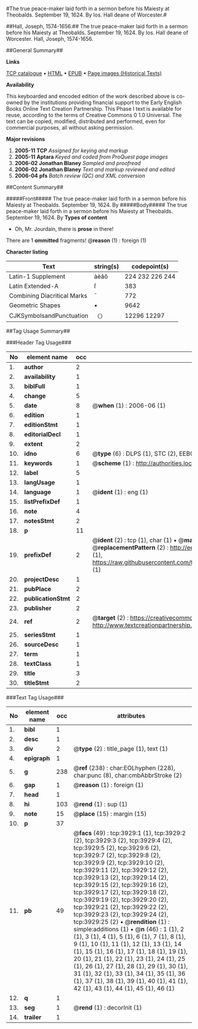 #The true peace-maker laid forth in a sermon before his Maiesty at Theobalds. September 19, 1624. By Ios. Hall deane of Worcester.#

##Hall, Joseph, 1574-1656.##
The true peace-maker laid forth in a sermon before his Maiesty at Theobalds. September 19, 1624. By Ios. Hall deane of Worcester.
Hall, Joseph, 1574-1656.

##General Summary##

**Links**

[TCP catalogue](http://www.ota.ox.ac.uk/tcp/)  • 
[HTML](http://tei.it.ox.ac.uk/tcp/Texts-HTML/free/A02/A02591.html)  • 
[EPUB](http://tei.it.ox.ac.uk/tcp/Texts-EPUB/free/A02/A02591.epub) • 
[Page images (Historical Texts)](https://data.historicaltexts.jisc.ac.uk/view?pubId=eebo-99839501e&pageId=eebo-99839501e-3929-1)

**Availability**

This keyboarded and encoded edition of the
	       work described above is co-owned by the institutions
	       providing financial support to the Early English Books
	       Online Text Creation Partnership. This Phase I text is
	       available for reuse, according to the terms of Creative
	       Commons 0 1.0 Universal. The text can be copied,
	       modified, distributed and performed, even for
	       commercial purposes, all without asking permission.

**Major revisions**

1. __2005-11__ __TCP__ *Assigned for keying and markup*
1. __2005-11__ __Aptara__ *Keyed and coded from ProQuest page images*
1. __2006-02__ __Jonathan Blaney__ *Sampled and proofread*
1. __2006-02__ __Jonathan Blaney__ *Text and markup reviewed and edited*
1. __2006-04__ __pfs__ *Batch review (QC) and XML conversion*

##Content Summary##

#####Front#####
The true peace-maker laid forth in a sermon before his Maiesty at Theobalds. September 19, 1624. By 
#####Body#####
The true peace-maker laid forth in a sermon before his Maiesty at Theobalds. September 19, 1624. By 
**Types of content**

  * Oh, Mr. Jourdain, there is **prose** in there!

There are 1 **ommitted** fragments! 
 @__reason__ (1) : foreign (1)

**Character listing**


|Text|string(s)|codepoint(s)|
|---|---|---|
|Latin-1 Supplement|àèâô|224 232 226 244|
|Latin Extended-A|ſ|383|
|Combining             Diacritical Marks|̄|772|
|Geometric Shapes|▪|9642|
|CJKSymbolsandPunctuation|〈〉|12296 12297|

##Tag Usage Summary##

###Header Tag Usage###

|No|element name|occ|attributes|
|---|---|---|---|
|1.|__author__|2||
|2.|__availability__|1||
|3.|__biblFull__|1||
|4.|__change__|5||
|5.|__date__|8| @__when__ (1) : 2006-06 (1)|
|6.|__edition__|1||
|7.|__editionStmt__|1||
|8.|__editorialDecl__|1||
|9.|__extent__|2||
|10.|__idno__|6| @__type__ (6) : DLPS (1), STC (2), EEBO-CITATION (1), PROQUEST (1), VID (1)|
|11.|__keywords__|1| @__scheme__ (1) : http://authorities.loc.gov/ (1)|
|12.|__label__|5||
|13.|__langUsage__|1||
|14.|__language__|1| @__ident__ (1) : eng (1)|
|15.|__listPrefixDef__|1||
|16.|__note__|4||
|17.|__notesStmt__|2||
|18.|__p__|11||
|19.|__prefixDef__|2| @__ident__ (2) : tcp (1), char (1)  •  @__matchPattern__ (2) : ([0-9\-]+):([0-9IVX]+) (1), (.+) (1)  •  @__replacementPattern__ (2) : http://eebo.chadwyck.com/downloadtiff?vid=$1&page=$2 (1), https://raw.githubusercontent.com/textcreationpartnership/Texts/master/tcpchars.xml#$1 (1)|
|20.|__projectDesc__|1||
|21.|__pubPlace__|2||
|22.|__publicationStmt__|2||
|23.|__publisher__|2||
|24.|__ref__|2| @__target__ (2) : https://creativecommons.org/publicdomain/zero/1.0/ (1), http://www.textcreationpartnership.org/docs/. (1)|
|25.|__seriesStmt__|1||
|26.|__sourceDesc__|1||
|27.|__term__|1||
|28.|__textClass__|1||
|29.|__title__|3||
|30.|__titleStmt__|2||


###Text Tag Usage###

|No|element name|occ|attributes|
|---|---|---|---|
|1.|__bibl__|1||
|2.|__desc__|1||
|3.|__div__|2| @__type__ (2) : title_page (1), text (1)|
|4.|__epigraph__|1||
|5.|__g__|238| @__ref__ (238) : char:EOLhyphen (228), char:punc (8), char:cmbAbbrStroke (2)|
|6.|__gap__|1| @__reason__ (1) : foreign (1)|
|7.|__head__|1||
|8.|__hi__|103| @__rend__ (1) : sup (1)|
|9.|__note__|15| @__place__ (15) : margin (15)|
|10.|__p__|37||
|11.|__pb__|49| @__facs__ (49) : tcp:3929:1 (1), tcp:3929:2 (2), tcp:3929:3 (2), tcp:3929:4 (2), tcp:3929:5 (2), tcp:3929:6 (2), tcp:3929:7 (2), tcp:3929:8 (2), tcp:3929:9 (2), tcp:3929:10 (2), tcp:3929:11 (2), tcp:3929:12 (2), tcp:3929:13 (2), tcp:3929:14 (2), tcp:3929:15 (2), tcp:3929:16 (2), tcp:3929:17 (2), tcp:3929:18 (2), tcp:3929:19 (2), tcp:3929:20 (2), tcp:3929:21 (2), tcp:3929:22 (2), tcp:3929:23 (2), tcp:3929:24 (2), tcp:3929:25 (2)  •  @__rendition__ (1) : simple:additions (1)  •  @__n__ (46) : 1 (1), 2 (1), 3 (1), 4 (1), 5 (1), 6 (1), 7 (1), 8 (1), 9 (1), 10 (1), 11 (1), 12 (1), 13 (1), 14 (1), 15 (1), 16 (1), 17 (1), 18 (1), 19 (1), 20 (1), 21 (1), 22 (1), 23 (1), 24 (1), 25 (1), 26 (1), 27 (1), 28 (1), 29 (1), 30 (1), 31 (1), 32 (1), 33 (1), 34 (1), 35 (1), 36 (1), 37 (1), 38 (1), 39 (1), 40 (1), 41 (1), 42 (1), 43 (1), 44 (1), 45 (1), 46 (1)|
|12.|__q__|1||
|13.|__seg__|1| @__rend__ (1) : decorInit (1)|
|14.|__trailer__|1||
